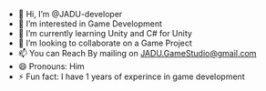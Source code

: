 - 👋 Hi, I’m @JADU-developer
- 👀 I’m interested in Game Development 
- 🌱 I’m currently learning Unity and C# for Unity 
- 💞️ I’m looking to collaborate on a Game Project
- 📫 You can Reach By mailing on JADU.GameStudio@gmail.com 
- 😄 Pronouns: Him
- ⚡ Fun fact: I have 1 years of experince in game development

<!---
JADU-developer/JADU-developer is a ✨ special ✨ repository because its `README.md` (this file) appears on your GitHub profile.
You can click the Preview link to take a look at your changes.
--->
